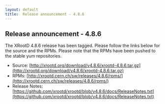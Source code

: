 ```yaml
---
layout: default
title:  Release announcement - 4.8.6
---
```


Release announcement - 4.8.6
-----------------------------

The XRootD 4.8.6 release has been tagged. Please follow the links
below for the source and the RPMs. Please note that the RPMs have been pushed
to the stable yum repositories.

 * Source: [http://xrootd.org/download/v4.8.6/xrootd-4.8.6.tar.gz](http://xrootd.org/download/v4.8.6/xrootd-4.8.6.tar.gz)
 * RPMs: [http://xrootd.cern.ch/sw/releases/4.8.6/rpms/](http://xrootd.cern.ch/sw/releases/4.8.6/rpms/)
 * Release Notes: [https://github.com/xrootd/xrootd/blob/v4.8.6/docs/ReleaseNotes.txt](https://github.com/xrootd/xrootd/blob/v4.8.6/docs/ReleaseNotes.txt)
